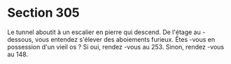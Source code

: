 # Section 305

Le tunnel aboutit à un escalier en pierre qui descend. De l'étage au -dessous, vous
entendez s'élever des aboiements furieux. Êtes -vous en possession d'un vieil os  ? Si oui,
rendez -vous au 253. Sinon, rendez -vous au 148.